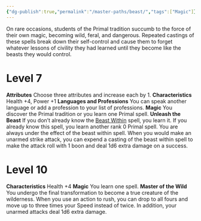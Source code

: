 ```yaml
---
{"dg-publish":true,"permalink":"/master-paths/beast/","tags":["Magic"]}
---
```


On rare occasions, students of the Primal tradition succumb to the force of their own magic, becoming wild, feral, and dangerous. Repeated castings of these spells break down their self-control and cause them to forget whatever lessons of civility they had learned until they become like the beasts they would control.
# Level 7
**Attributes** Choose three attributes and increase each by 1.
**Characteristics** Health +4, Power +1
**Languages and Professions** You can speak another language or add a profession to your list of professions.
**Magic** You discover the Primal tradition or you learn one Primal spell.
**Unleash the Beast** If you don’t already know the [Beast Within](https://sotdl-spell-database.vercel.app/spells/primal/beast-within/) spell, you learn it. If you already know this spell, you learn another rank 0 Primal spell. You are always under the effect of the beast within spell. When you would make an unarmed strike attack, you can expend a casting of the beast within spell to make the attack roll with 1 boon and deal 1d6 extra damage on a success.
# Level 10
**Characteristics** Health +4
**Magic** You learn one spell.
**Master of the Wild** You undergo the final transformation to become a true creature of the wilderness. When you use an action to rush, you can drop to all fours and move up to three times your Speed instead of twice. In addition, your unarmed attacks deal 1d6 extra damage.